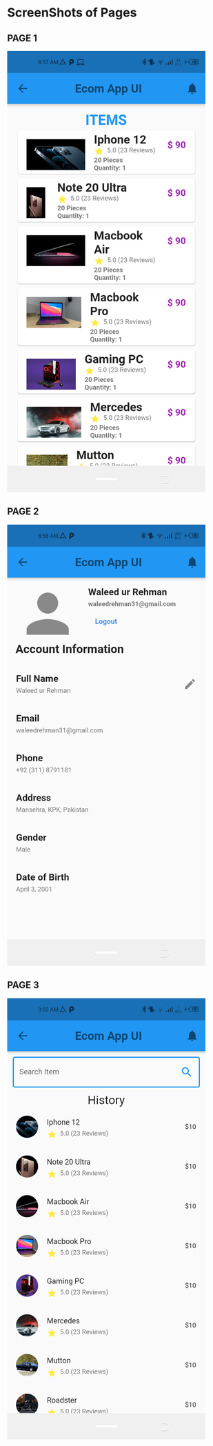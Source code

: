# ScreenShots of Pages

## PAGE 1

![Test Image 1](https://raw.githubusercontent.com/waleedrehman31/flutter_assignments/master/Screen_Shots/PageOne.png)

## PAGE 2

![Test Image 1](https://raw.githubusercontent.com/waleedrehman31/flutter_assignments/master/Screen_Shots/PageTwo.png)

## PAGE 3

![Test Image 1](https://raw.githubusercontent.com/waleedrehman31/flutter_assignments/master/Screen_Shots/PageThree.png)

